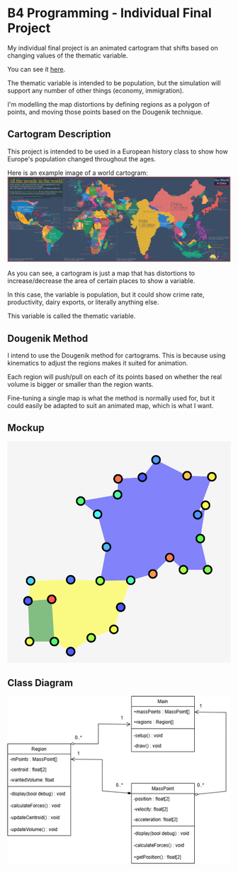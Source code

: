# B4 Programming - Individual Final Project
My individual final project is an animated cartogram that shifts based on changing values of the thematic variable. 

You can see it [here](https://misterno0ne.github.io/B4ProgIndividualProject/).

The thematic variable is intended to be population, but the simulation will support any number of other things (economy, immigration).

I'm modelling the map distortions by defining regions as a polygon of points, and moving those points based on the Dougenik technique.

## Cartogram Description
This project is intended to be used in a European history class to show how Europe's population changed throughout the ages.

Here is an example image of a world cartogram:
![Sample Cartogram](images/Population-cartogram_World.png)

As you can see, a cartogram is just a map that has distortions to increase/decrease the area of certain places to show a variable.

In this case, the variable is population, but it could show crime rate, productivity, dairy exports, or literally anything else.

This variable is called the thematic variable.

## Dougenik Method
I intend to use the Dougenik method for cartograms. This is because using kinematics to adjust the regions makes it suited for animation.

Each region will push/pull on each of its points based on whether the real volume is bigger or smaller than the region wants.

Fine-tuning a single map is what the method is normally used for, but it could easily be adapted to suit an animated map, which is what I want.

## Mockup
![Western Europe Mockup](images/basicMockup.png)

## Class Diagram
![Class Diagram](images/CartogramClassDiagram.png)
